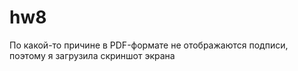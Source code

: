 # hw8
По какой-то причине в PDF-формате не отображаются подписи, поэтому я загрузила скриншот экрана 
